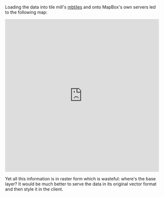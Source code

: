 


Loading the data into tile mill's [mbtiles](https://www.mapbox.com/developers/mbtiles/)
and onto MapBox's own servers led to the following map:

<iframe width="100%" height="500px" frameBorder="0" src="http://a.tiles.mapbox.com/v3/robinlovelace.2s6l6sea/page.html#14/53.8081/-1.5526"></iframe>

Yet all this information is in raster form which is wasteful: where's the base layer?
It would be much better to serve the data in its original vector format and then style it 
in the client.
